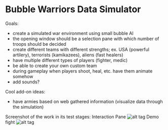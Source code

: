 Bubble Warriors Data Simulator
=========
Goals:
- create a simulated war environment using small bubble AI
- the opening window should be a selection pane with which number of troops should be decided
- create different teams with different strengths; ex. USA (powerful artilery), terrorists (kamikazees), aliens (fast healers)
- have multiple different types of players (fighter, medic)
- be able to create your own custom team
- during gameplay when players shoot, heal, etc. have them animate somehow
- add sounds?

Cool add-on ideas:
- have armies based on web gathered information (visualize data through the simulation)

Screenshot of the work in its test stages:
Interaction Pane
![alt tag](https://raw.githubusercontent.com/mkausas/Bubble-Ai/master/workinprogresspics/pic4.png)
Demo fight
![alt tag](https://raw.githubusercontent.com/mkausas/Bubble-Ai/master/workinprogresspics/pic6.png)